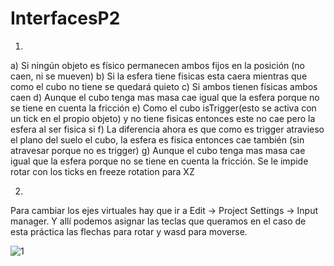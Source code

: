 # InterfacesP2
1.
a) Si ningún objeto es físico permanecen ambos fijos en la posición (no caen, ni se mueven)
b) Si la esfera tiene fisicas esta caera mientras que como el cubo no tiene se quedará quieto
c) Si ambos tienen físicas ambos caen
d) Aunque el cubo tenga mas masa cae igual que la esfera porque no se tiene en cuenta la fricción
e) Como el cubo isTrigger(esto se activa con un tick en el propio objeto) y no tiene fisicas entonces este no cae pero la esfera al ser fisica si
f) La diferencia ahora es que como es trigger atravieso el plano del suelo el cubo, la esfera es fisica entonces cae también (sin atravesar porque no es trigger)
g) Aunque el cubo tenga mas masa cae igual que la esfera porque no se tiene en cuenta la fricción. Se le impide rotar con los ticks en freeze rotation para XZ

2.
Para cambiar los ejes virtuales hay que ir a Edit -> Project Settings -> Input manager. Y allí podemos asignar las teclas que queramos en el caso de esta práctica
las flechas para rotar y wasd para moverse. 

![1](p1)
